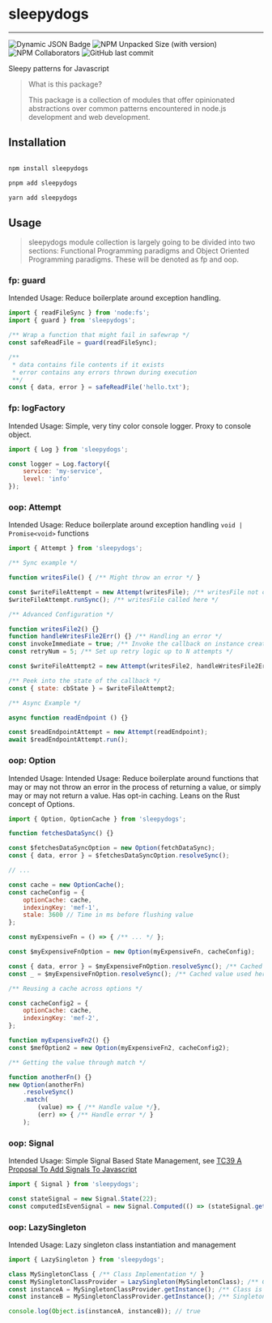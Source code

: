 # sleepydogs

---

![Dynamic JSON Badge](https://img.shields.io/badge/dynamic/json?url=https%3A%2F%2Fraw.githubusercontent.com%2Fnicholasgalante1997%2Fsleepy-dogs%2Fmain%2Fpackage.json&query=%24.version&prefix=%5B&suffix=%5D&style=flat&logo=SemVer&logoColor=blue&label=SemVer)
![NPM Unpacked Size (with version)](https://img.shields.io/npm/unpacked-size/sleepydogs/1.0.2)
![NPM Collaborators](https://img.shields.io/npm/collaborators/sleepydogs)
![GitHub last commit](https://img.shields.io/github/last-commit/nicholasgalante1997/sleepy-dogs)

Sleepy patterns for Javascript  

> What is this package?  
>
> This package is a collection of modules that offer opinionated abstractions over common patterns encountered in node.js development and web development.

## Installation

```bash

npm install sleepydogs

pnpm add sleepydogs

yarn add sleepydogs

```

## Usage

> sleepydogs module collection is largely going to be divided into two sections: Functional Programming paradigms and Object Oriented Programming paradigms. These will be denoted as fp and oop.

### fp: guard

Intended Usage: Reduce boilerplate around exception handling.

```js
import { readFileSync } from 'node:fs';
import { guard } from 'sleepydogs';

/** Wrap a function that might fail in safewrap */
const safeReadFile = guard(readFileSync);

/**
 * data contains file contents if it exists
 * error contains any errors thrown during execution
 **/
const { data, error } = safeReadFile('hello.txt');
```

### fp: logFactory  

Intended Usage: Simple, very tiny color console logger. Proxy to console object.

```js
import { Log } from 'sleepydogs';

const logger = Log.factory({
    service: 'my-service',
    level: 'info'
});
```

### oop: Attempt

Intended Usage: Reduce boilerplate around exception handling `void | Promise<void>` functions

```js
import { Attempt } from 'sleepydogs';

/** Sync example */

function writesFile() { /** Might throw an error */ }

const $writeFileAttempt = new Attempt(writesFile); /** writesFile not called yet */
$writeFileAttempt.runSync(); /** writesFile called here */

/** Advanced Configuration */

function writesFile2() {}
function handleWritesFile2Err() {} /** Handling an error */
const invokeImmediate = true; /** Invoke the callback on instance creation, so there's no need to call runSync */
const retryNum = 5; /** Set up retry logic up to N attempts */

const $writeFileAttempt2 = new Attempt(writesFile2, handleWritesFile2Err, invokeImmediate, retryNum);

/** Peek into the state of the callback */
const { state: cbState } = $writeFileAttempt2;

/** Async Example */

async function readEndpoint () {}

const $readEndpointAttempt = new Attempt(readEndpoint);
await $readEndpointAttempt.run();
```

### oop: Option

Intended Usage: Intended Usage: Reduce boilerplate around functions that may or may not throw an error in the process of returning a value, or simply may or may not return a value. Has opt-in caching. Leans on the Rust concept of Options.

```js
import { Option, OptionCache } from 'sleepydogs';

function fetchesDataSync() {}

const $fetchesDataSyncOption = new Option(fetchDataSync);
const { data, error } = $fetchesDataSyncOption.resolveSync();

// ... 

const cache = new OptionCache();
const cacheConfig = {
    optionCache: cache,
    indexingKey: 'mef-1',
    stale: 3600 // Time in ms before flushing value
};

const myExpensiveFn = () => { /** ... */ };

const $myExpensiveFnOption = new Option(myExpensiveFn, cacheConfig);

const { data, error } = $myExpensiveFnOption.resolveSync(); /** Cached value set here */
const _ = $myExpensiveFnOption.resolveSync(); /** Cached value used here */

/** Reusing a cache across options */

const cacheConfig2 = {
    optionCache: cache,
    indexingKey: 'mef-2',
};

function myExpensiveFn2() {}
const $mefOption2 = new Option(myExpensiveFn2, cacheConfig2);

/** Getting the value through match */

function anotherFn() {}
new Option(anotherFn)
    .resolveSync()
    .match(
        (value) => { /** Handle value */},
        (err) => { /** Handle error */ }
    );

```

### oop: Signal

Intended Usage: Simple Signal Based State Management, see [TC39 A Proposal To Add Signals To Javascript](https://github.com/tc39/proposal-signals)

```js
import { Signal } from 'sleepydogs';

const stateSignal = new Signal.State(22);
const computedIsEvenSignal = new Signal.Computed(() => (stateSignal.get() % 2) === 0);
```

### oop: LazySingleton

Intended Usage: Lazy singleton class instantiation and management

```ts
import { LazySingleton } from 'sleepydogs';

class MySingletonClass { /** Class Implementation */ }
const MySingletonClassProvider = LazySingleton(MySingletonClass); /** Class has not been instantiated yet */
const instanceA = MySingletonClassProvider.getInstance(); /** Class is instantiated here */
const instanceB = MySingletonClassProvider.getInstance(); /** Singleton instance used here */

console.log(Object.is(instanceA, instanceB)); // true
```
